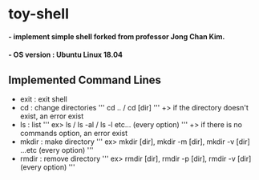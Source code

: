 # toy-shell

#### - implement simple shell forked from professor Jong Chan Kim.
#### - OS version : Ubuntu Linux 18.04 


## Implemented Command Lines

- exit : exit shell
- cd : change directories
	'''
	cd .. / cd [dir]
	'''
+> if the directory doesn't exist, an error exist
- ls : list
	'''
	ex> ls / ls -al / ls -l   etc... (every option)
	'''
+> if there is no commands option, an error exist
- mkdir : make directory
	'''
	ex> mkdir [dir], mkdir -m [dir], mkdir -v [dir] ...etc (every option) 
	'''
- rmdir : remove directory
	'''
	ex> rmdir [dir], rmdir -p [dir], rmdir -v [dir] (every option)
	'''
